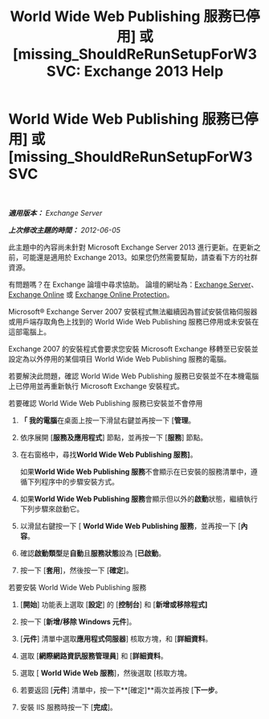 ﻿---
title: 'World Wide Web Publishing 服務已停用] 或 [missing_ShouldReRunSetupForW3SVC: Exchange 2013 Help'
TOCTitle: World Wide Web Publishing 服務已停用] 或 [missing_ShouldReRunSetupForW3SVC
ms:assetid: f1815a6d-d16b-4271-9fab-84087465529e
ms:mtpsurl: https://technet.microsoft.com/zh-tw/library/ms.exch.setupreadiness.shouldrerunsetupforw3svc(v=EXCHG.150)
ms:contentKeyID: 50474569
ms.date: 05/21/2018
mtps_version: v=EXCHG.150
ms.translationtype: MT
---

# World Wide Web Publishing 服務已停用\] 或 \[missing\_ShouldReRunSetupForW3SVC

 

_**適用版本：** Exchange Server_

_**上次修改主題的時間：** 2012-06-05_

此主題中的內容尚未針對 Microsoft Exchange Server 2013 進行更新。在更新之前，可能還是適用於 Exchange 2013。如果您仍然需要幫助，請查看下方的社群資源。

有問題嗎？在 Exchange 論壇中尋求協助。 論壇的網址為：[Exchange Server](https://go.microsoft.com/fwlink/p/?linkid=60612)、 [Exchange Online](https://go.microsoft.com/fwlink/p/?linkid=267542) 或 [Exchange Online Protection](https://go.microsoft.com/fwlink/p/?linkid=285351)。

Microsoft® Exchange Server 2007 安裝程式無法繼續因為嘗試安裝信箱伺服器或用戶端存取角色上找到的 World Wide Web Publishing 服務已停用或未安裝在這部電腦上。

Exchange 2007 的安裝程式會要求您安裝 Microsoft Exchange 移轉至已安裝並設定為以外停用的某個項目 World Wide Web Publishing 服務的電腦。

若要解決此問題，確認 World Wide Web Publishing 服務已安裝並不在本機電腦上已停用並再重新執行 Microsoft Exchange 安裝程式。

若要確認 World Wide Web Publishing 服務已安裝並不會停用

1.  **「 我的電腦**在桌面上按一下滑鼠右鍵並再按一下 \[**管理**。

2.  依序展開 \[**服務及應用程式**\] 節點，並再按一下 \[**服務**\] 節點。

3.  在右窗格中，尋找**World Wide Web Publishing 服務\]**。
    
    如果**World Wide Web Publishing 服務**不會顯示在已安裝的服務清單中，遵循下列程序中的步驟安裝方式。

4.  如果**World Wide Web Publishing 服務**會顯示但以外的**啟動**狀態，繼續執行下列步驟來啟動它。

5.  以滑鼠右鍵按一下 \[ **World Wide Web Publishing 服務**，並再按一下 \[**內容**。

6.  確認**啟動類型**是**自動**且**服務狀態**設為 \[**已啟動**。

7.  按一下 \[**套用**\]，然後按一下 \[**確定**\]。

若要安裝 World Wide Web Publishing 服務

1.  \[**開始**\] 功能表上選取 \[**設定**\] 的 \[**控制台**\] 和 \[**新增或移除程式\]**

2.  按一下 \[**新增/移除 Windows 元件**\]。

3.  \[**元件**\] 清單中選取**應用程式伺服器**\] 核取方塊，和 \[**詳細資料**。

4.  選取 \[**網際網路資訊服務管理員**\] 和 \[**詳細資料**。

5.  選取 \[ **World Wide Web 服務**\]，然後選取 \[核取方塊。

6.  若要返回 \[**元件**\] 清單中，按一下**\[確定\]**兩次並再按 \[**下一步**。

7.  安裝 IIS 服務時按一下 \[**完成**\]。

